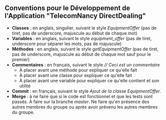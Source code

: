 ## Conventions pour le Développement de l'Application "TelecomNancy DirectDealing"

- **Classes** : en anglais, singulier, suivant le style *EquipmentOffer* (pas de tiret, pas de underscore, majuscule au début de chaque mot)
- **Variables** : en anglais, suivant le style *equipment_offer* (pas de tiret, underscore pour séparer les mots, pas de majuscule)
- **Méthodes** : en anglais, suivant le style *getEquipmentOffer* (pas de tiret, pas de underscore, majuscule au début de chaque mot sauf pour le premier)
- **Commentaires** : en français, suivant le style *// Ceci est un commentaire*
    - À placer avant une méthode pour expliquer ce qu'elle fait
    - À placer avant une classe pour expliquer ce qu'elle fait
    - À placer avant une variable pour expliquer ce qu'elle contient et son utilité
- **Commit** : en français, suivant le style *Ajout de la classe EquipmentOffer*.
- **Merge** : à ne faire que si le code est fonctionnel et que les tests sont passés. À faire sur la branche *master*. Ne faire qu'en présence des autres membres du groupe ou après avoir prévenu les autres membres du groupe.

